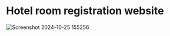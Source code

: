 # Hotel room registration website


![Screenshot 2024-10-25 155256](https://github.com/user-attachments/assets/746ee8e0-ffa3-4bc1-878b-78df92cf5355)
